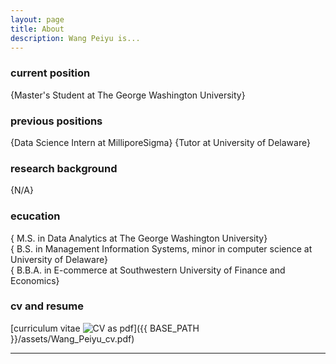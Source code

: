 ```yaml
---
layout: page
title: About
description: Wang Peiyu is...
---
```


### <a name="currentposition"></a>current position
{Master's Student at The George Washington University}


### <a name="previousposition"></a>previous positions
{Data Science Intern at MilliporeSigma}
{Tutor at University of Delaware}


### <a name="researchbackground"></a>research background
{N/A}


### <a name="education"></a>ecucation
{ M.S. in Data Analytics at The George Washington University}<br>
{ B.S. in Management Information Systems, minor in computer science at University of Delaware}<br>
{ B.B.A. in E-commerce at Southwestern University of Finance and Economics}




### <a name="cvandresume"></a>cv and resume
[curriculum vitae ![CV as pdf](icons16/pdf-icon.png)]({{ BASE_PATH }}/assets/Wang_Peiyu_cv.pdf)

---
